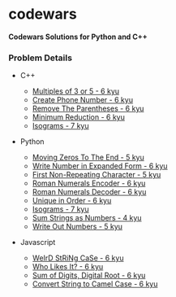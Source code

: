 # codewars

**Codewars Solutions for Python and C++**

### Problem Details

- C++
  - [Multiples of 3 or 5 - 6 kyu](https://www.codewars.com/kata/514b92a657cdc65150000006/cpp)
  - [Create Phone Number - 6 kyu](https://www.codewars.com/kata/525f50e3b73515a6db000b83/cpp)
  - [Remove The Parentheses - 6 kyu](https://www.codewars.com/kata/5f7c38eb54307c002a2b8cc8/cpp)
  - [Minimum Reduction - 6 kyu](https://www.codewars.com/kata/5ba47374b18e382069000052/cpp)
  - [Isograms - 7 kyu](https://www.codewars.com/kata/54ba84be607a92aa900000f1/cpp)

- Python
  - [Moving Zeros To The End - 5 kyu](https://www.codewars.com/kata/52597aa56021e91c93000cb0/python)
  - [Write Number in Expanded Form - 6 kyu](https://www.codewars.com/kata/5842df8ccbd22792a4000245/python)
  - [First Non-Repeating Character - 5 kyu](https://www.codewars.com/kata/52bc74d4ac05d0945d00054e/python)
  - [Roman Numerals Encoder - 6 kyu](https://www.codewars.com/kata/51b62bf6a9c58071c600001b/python)
  - [Roman Numerals Decoder - 6 kyu](https://www.codewars.com/kata/51b6249c4612257ac0000005/python)
  - [Unique in Order - 6 kyu](https://www.codewars.com/kata/54e6533c92449cc251001667/python)
  - [Isograms - 7 kyu](https://www.codewars.com/kata/54ba84be607a92aa900000f1/python)
  - [Sum Strings as Numbers - 4 kyu](https://www.codewars.com/kata/5324945e2ece5e1f32000370/python)
  - [Write Out Numbers - 5 kyu](https://www.codewars.com/kata/52724507b149fa120600031d/python)

- Javascript
  - [WeIrD StRiNg CaSe - 6 kyu](https://www.codewars.com/kata/52b757663a95b11b3d00062d/javascript)
  - [Who Likes It? - 6 kyu](https://www.codewars.com/kata/5266876b8f4bf2da9b000362/javascript)
  - [Sum of Digits, Digital Root - 6 kyu](https://www.codewars.com/kata/541c8630095125aba6000c00/javascript)
  - [Convert String to Camel Case - 6 kyu](https://www.codewars.com/kata/517abf86da9663f1d2000003/javascript)
